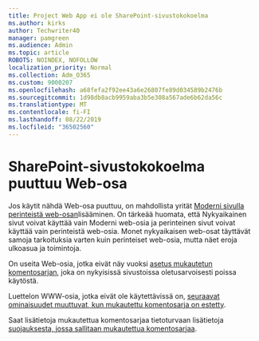 ```yaml
---
title: Project Web App ei ole SharePoint-sivustokokoelma
ms.author: kirks
author: Techwriter40
manager: pamgreen
ms.audience: Admin
ms.topic: article
ROBOTS: NOINDEX, NOFOLLOW
localization_priority: Normal
ms.collection: Adm_O365
ms.custom: 9000207
ms.openlocfilehash: a68fefa2f92ee43a6e26807fe89d034589b2476b
ms.sourcegitcommit: 1d98db8acb9959aba3b5e308a567ade6b62da56c
ms.translationtype: MT
ms.contentlocale: fi-FI
ms.lasthandoff: 08/22/2019
ms.locfileid: "36502560"
---
```

# <a name="missing-web-part-in-sharepoint-site-collection"></a>SharePoint-sivustokokoelma puuttuu Web-osa

Jos käytit nähdä Web-osa puuttuu, on mahdollista yrität [Moderni sivulla perinteistä web-osan](https://support.office.com/article/classic-and-modern-web-part-experiences-3fdae6c3-8fc1-49ab-8708-8c104b882e64)lisääminen. On tärkeää huomata, että Nykyaikainen sivut voivat käyttää vain Moderni web-osia ja perinteinen sivut voivat käyttää vain perinteistä web-osia. Monet nykyaikaisen web-osat täyttävät samoja tarkoituksia varten kuin perinteiset web-osia, mutta näet eroja ulkoasua ja toimintoja.

On useita Web-osia, jotka eivät näy vuoksi [asetus mukautetun komentosarjan](https://docs.microsoft.com/sharepoint/allow-or-prevent-custom-script), joka on nykyisissä sivustoissa oletusarvoisesti poissa käytöstä. 

Luettelon WWW-osia, jotka eivät ole käytettävissä on, [seuraavat ominaisuudet muuttuvat, kun mukautettu komentosarja on estetty](https://docs.microsoft.com/sharepoint/allow-or-prevent-custom-script#features-affected-when-custom-script-is-blocked).

 Saat lisätietoja mukautettua komentosarjaa tietoturvaan lisätietoja [suojauksesta, jossa sallitaan mukautettua komentosarjaa](https://docs.microsoft.com/sharepoint/security-considerations-of-allowing-custom-script).
